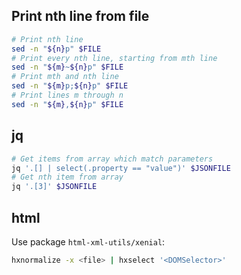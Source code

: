 ## Print nth line from file

```bash
# Print nth line
sed -n "${n}p" $FILE
# Print every nth line, starting from mth line
sed -n "${m}~${n}p" $FILE
# Print mth and nth line
sed -n "${m}p;${n}p" $FILE
# Print lines m through n
sed -n "${m},${n}p" $FILE
```

## jq

```bash
# Get items from array which match parameters
jq '.[] | select(.property == "value")' $JSONFILE
# Get nth item from array
jq '.[3]' $JSONFILE
```
<!--stackedit_data:
eyJoaXN0b3J5IjpbLTY4Nzc1MDc4OCwxMjMxMjQwNTM2LDkzOT
E4MTA2XX0=
-->

## html

Use package `html-xml-utils/xenial`:

```bash
hxnormalize -x <file> | hxselect '<DOMSelector>'
```
